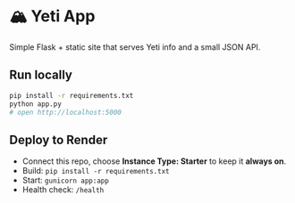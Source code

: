 # 🏔️ Yeti App

Simple Flask + static site that serves Yeti info and a small JSON API.

## Run locally
```bash
pip install -r requirements.txt
python app.py
# open http://localhost:5000
```

## Deploy to Render
- Connect this repo, choose **Instance Type: Starter** to keep it **always on**.
- Build: `pip install -r requirements.txt`
- Start: `gunicorn app:app`
- Health check: `/health`
